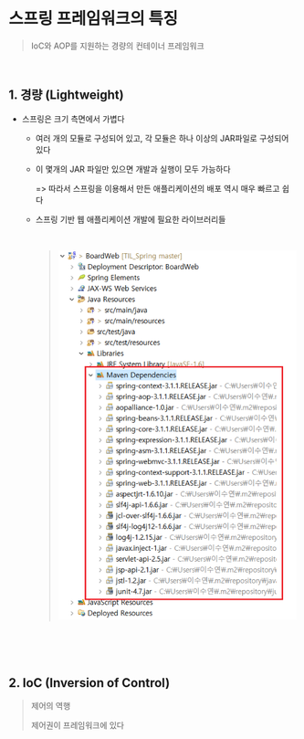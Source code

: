 # 스프링 프레임워크의 특징

> IoC와 AOP를 지원하는 경량의 컨테이너 프레임워크

<br>

## 1. 경량 (Lightweight)

- 스프링은 크기 측면에서 가볍다

  - 여러 개의 모듈로 구성되어 있고, 각 모듈은 하나 이상의 JAR파일로 구성되어 있다

  - 이 몇개의 JAR 파일만 있으면 개발과 실행이 모두 가능하다

    => 따라서 스프링을 이용해서 만든 애플리케이션의 배포 역시 매우 빠르고 쉽다
    
  - 스프링 기반 웹 애플리케이션 개발에 필요한 라이브러리들
  
    <br>
  
    > ![1576159099330](images/1576159099330.png)
  

<br>

<br>

<br>

## 2. IoC (Inversion of Control)

> 제어의 역행
>
> 제어권이 프레임워크에 있다

<br>

